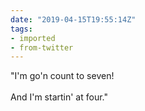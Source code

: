 ```yaml
---
date: "2019-04-15T19:55:14Z"
tags:
- imported
- from-twitter
---
```

"I'm go'n count to seven!\
\
And I'm startin' at four."
